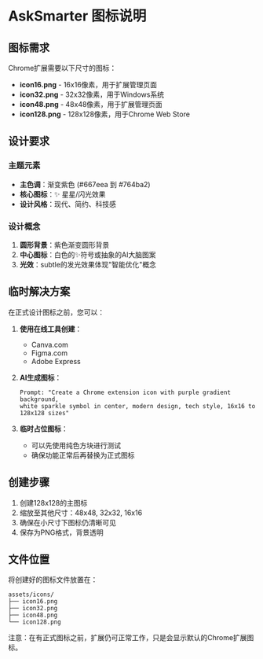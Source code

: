 # AskSmarter 图标说明

## 图标需求

Chrome扩展需要以下尺寸的图标：

- **icon16.png** - 16x16像素，用于扩展管理页面
- **icon32.png** - 32x32像素，用于Windows系统
- **icon48.png** - 48x48像素，用于扩展管理页面
- **icon128.png** - 128x128像素，用于Chrome Web Store

## 设计要求

### 主题元素
- **主色调**：渐变紫色 (#667eea 到 #764ba2)
- **核心图标**：✨ 星星/闪光效果
- **设计风格**：现代、简约、科技感

### 设计概念
1. **圆形背景**：紫色渐变圆形背景
2. **中心图标**：白色的✨符号或抽象的AI大脑图案
3. **光效**：subtle的发光效果体现"智能优化"概念

## 临时解决方案

在正式设计图标之前，您可以：

1. **使用在线工具创建**：
   - Canva.com
   - Figma.com
   - Adobe Express

2. **AI生成图标**：
   ```
   Prompt: "Create a Chrome extension icon with purple gradient background, 
   white sparkle symbol in center, modern design, tech style, 16x16 to 128x128 sizes"
   ```

3. **临时占位图标**：
   - 可以先使用纯色方块进行测试
   - 确保功能正常后再替换为正式图标

## 创建步骤

1. 创建128x128的主图标
2. 缩放至其他尺寸：48x48, 32x32, 16x16
3. 确保在小尺寸下图标仍清晰可见
4. 保存为PNG格式，背景透明

## 文件位置

将创建好的图标文件放置在：
```
assets/icons/
├── icon16.png
├── icon32.png
├── icon48.png
└── icon128.png
```

注意：在有正式图标之前，扩展仍可正常工作，只是会显示默认的Chrome扩展图标。